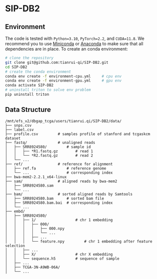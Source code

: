 # SIP-DB2

## Environment

The code is tested with `Python=3.10`, `PyTorch=2.2`, and `CUDA=11.8`. We 
recommend you to use [Miniconda](https://docs.conda.io/en/latest/miniconda.html)
or [Anaconda](https://www.anaconda.com/) to make sure that all dependencies are 
in place. To create an conda environment:
```bash
# clone the repository
git clone git@github.com:tianrui-qi/SIP-DB2.git
cd SIP-DB2
# create the conda environment
conda env create -f environment-cpu.yml     # cpu env
conda env create -f environment-gpu.yml     # gpu env
conda activate SIP-DB2
# uninstall triton to solve env problem
pip uninstall triton
```

## Data Structure

```
/mnt/efs_v2/dbgap_tcga/users/tianrui.qi/SIP-DB2/data/
├── snps.csv
├── label.csv
├── profile.csv         # samples profile of stanford and tcgaskcm dataset
├── fastq/              # unaligned reads
│   ├── SRR8924580/         # sample id
│   │   ├── *R1.fastq.gz        # read 1
│   │   └── *R2.fastq.gz        # read 2
│   └── ...
├── ref/                # reference for alignment
│   ├── ref.fa              # reference genome
│   └── ...                 # corresponding index
├── bwa-mem2-2.2.1_x64-linux
├── sam/                # aligned reads by bwa-mem2
│   ├── SRR8924580.sam
│   └── ...
├── bam/                # sorted aligned reads by Samtools
│   ├── SRR8924580.bam      # sorted bam file
│   ├── SRR8924580.bam.bai  # corresponding index
│   └── ...
├── embd/
│   ├── SRR8924580/
│   │   ├── 1/                  # chr 1 embedding
│   │   │   ├── 000/
│   │   │   │   ├── 000.npy
│   │   │   │   └── ...
│   │   │   ├── ...
│   │   │   └── feature.npy         # chr 1 embedding after feature selection
│   │   ├── ...
│   │   ├── X/                  # chr X embedding
│   │   └── sequence.h5         # sequence of sample
│   ├── ...
│   ├── TCGA-3N-A9WB-06A/
│   └── ...
```
